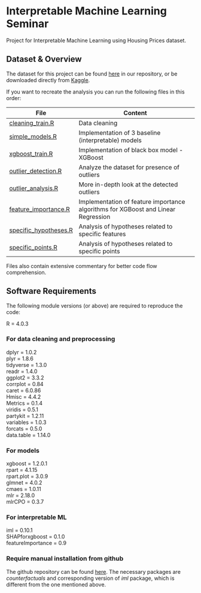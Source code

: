 # Interpretable Machine Learning Seminar
Project for Interpretable Machine Learning using Housing Prices dataset.

## Dataset & Overview
The dataset for this project can be found [here](data/train.csv) in our repository, or be downloaded directly from [Kaggle](https://www.kaggle.com/c/house-prices-advanced-regression-techniques/data).

If you want to recreate the analysis you can run the following files in this order:

| File                                                                               | Content                                                  |
|------------------------------------------------------------------------------------|----------------------------------------------------------|
| [cleaning_train.R](cleaning_train.R)                               | Data cleaning |
| [simple_models.R](simple_models.R)                                     | Implementation of 3 baseline (interpretable) models                     |
| [xgboost_train.R](xgboost_train.R)                                                 | Implementation of black box model - XGBoost          |
| [outlier_detection.R](outlier_detection.R)                                                 | Analyze the dataset for presence of outliers          |
| [outlier_analysis.R](outlier_analysis.R)                                                 | More in-depth look at the detected outliers            |
| [feature_importance.R](feature_importance.R) | Implementation of feature importance algorithms for XGBoost and Linear Regression                              |
| [specific_hypotheses.R](specific_hypotheses.R) | Analysis of hypotheses related to specific features                              |
| [specific_points.R](specific_points.R) | Analysis of hypotheses related to specific points                              |

Files also contain extensive commentary for better code flow comprehension.

## Software Requirements
The following module versions (or above) are required to reproduce the code:

R = 4.0.3  

### For data cleaning and preprocessing
dplyr = 1.0.2  
plyr = 1.8.6  
tidyverse = 1.3.0  
readr = 1.4.0     
ggplot2 = 3.3.2  
corrplot = 0.84  
caret = 6.0.86  
Hmisc = 4.4.2  
Metrics = 0.1.4  
viridis = 0.5.1  
partykit = 1.2.11  
variables = 1.0.3  
forcats = 0.5.0  
data.table = 1.14.0


### For models
xgboost = 1.2.0.1  
rpart = 4.1.15  
rpart.plot = 3.0.9  
glmnet = 4.0.2  
cmaes = 1.0.11  
mlr = 2.18.0  
mlrCPO = 0.3.7

### For interpretable ML
iml = 0.10.1  
SHAPforxgboost = 0.1.0  
featureImportance = 0.9  

### Require manual installation from github
The github repository can be found [here](https://github.com/susanne-207/moc). The necessary packages are *counterfactuals* and corresponding version of *iml* package, which is different from the one mentioned above.